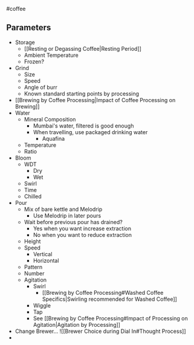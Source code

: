  #coffee 
## Parameters
- Storage 
	- [[Resting or Degassing Coffee|Resting Period]]
	- Ambient Temperature
	- Frozen?
- Grind 
	- Size
	- Speed
	- Angle of burr
	- Known standard starting points by processing
- [[Brewing by Coffee Processing|Impact of Coffee Processing on Brewing]]
- Water
	- Mineral Composition
		- Mumbai's water, filtered is good enough
		- When travelling, use packaged drinking water
			- Aquafina
	- Temperature
	- Ratio
- Bloom
	- WDT
		- Dry
		- Wet
	- Swirl
	- Time
	- Chilled
- Pour
	- Mix of bare kettle and Melodrip
		- Use Melodrip in later pours
	- Wait before previous pour has drained?
		- Yes when you want increase extraction
		- No when you want to reduce extraction
	- Height
	- Speed
		- Vertical
		- Horizontal
	- Pattern
	- Number
	- Agitation
		- Swirl 
			- [[Brewing by Coffee Processing#Washed Coffee Specifics|Swirling recommended for Washed Coffee]]
		- Wiggle
		- Tap
		- See [[Brewing by Coffee Processing#Impact of Processing on Agitation|Agitation by Processing]]
- Change Brewer... ![[Brewer Choice during Dial In#Thought Process]]
- 